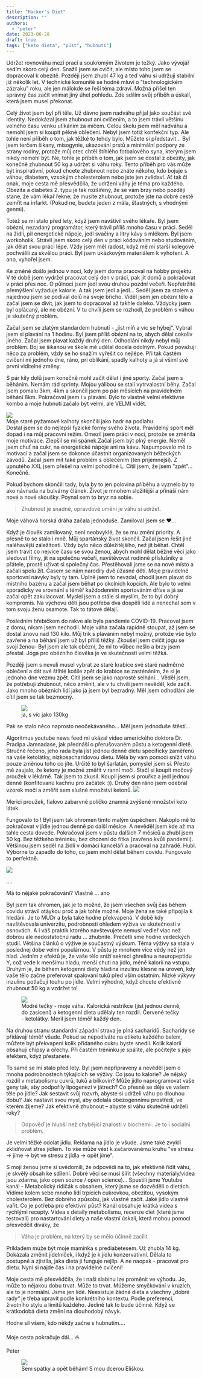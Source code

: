 ```yaml
---
title: "Hacker's Diet"
description: ""
authors:
  - "peter"
date: 2023-06-28
draft: true
tags: ["keto dieta", "púst", "hubnutí"]
---
```

Udržet rovnováhu mezi prací a soukromým životem je težký. Jako vývojář sedím skoro celý den. Snažil jsem se cvičit, ale místo toho jsem se dopracoval k obezitě. Později jsem zhubl 47 kg a teď váhu si udržuji stabilní již několik let. V technické komunitě se hodně mluví o "technologickém zázraku" roku, ale jen málokde se řeší téma zdraví. Možná přišel ten správný čas začít vnímat jiný úhel pohledu. Zde sdílím svůj příběh a úskalí, která jsem musel překonat.

Celý život jsem byl při těle. Už dávno jsem nadváhu přijal jako součást své identity. Nedokázal jsem zhubnout ani cvičením, a to jsem trávil většinu volného času venku utíkáním za míčem. Celou školu jsem měl nadváhu a nemohl jsem si koupit pěkné oblečení. Nebyl jsem totiž konfekční typ. Ale tohle není příběh o tom, jak těžké to tehdy bylo. Můžete si představit... Byl jsem terčem šikany, misogynie, ukazování prstů a minimální podpory ze strany rodiny, protože můj otec chtěl štíhlého fotbalového syna, kterým jsem nikdy nemohl být. Ne, tohle je příběh o tom, jak jsem se dostal z obezity, jak konečně zhubnout 50 kg a udržet si váhu roky. Tento příběh pro vás může být inspirativní, pokud chcete zhubnout nebo znáte někoho, kdo bojuje s váhou, diabetem, vzsokým cholesterolem nebo jste jen zvědaví. Ať tak či onak, moje cesta mě přesvědčila, že udržení váhy je téma pro každého. Obezita a diabetes 2. typu je tak rozšířený, že se vám brzy nebo později stane, že vám lékař řekne, že musíte zhubnout, protože jste na dobré cestě zemřít na infarkt. (Pokud ne, budete jeden z mála, šťastných, s vhodnými genmi).

Totéž se mi stalo před lety, když jsem navštívil svého lékaře. Byl jsem obézní, nezadaný programátor, který trávil příliš mnoho času v práci. Seděl na židli, pil energetické nápoje, jedl svačiny a litry kávy s mlékem. Byl jsem workoholik. Strávil jsem skoro celý den v práci kódováním nebo studováním, jak dělat svou práci lépe. Vždy jsem měl radost, když mě mí starší kolegové pochválili za skvělou práci. Byl jsem ukázkovým materiálem k vyhoření. A ano, vyhořel jsem.

Ke změně došlo jednou v noci, kdy jsem doma pracoval na hobby projektu. V té době jsem vydržel pracovat celý den v práci, pak jít domů a pokračovat v práci přes noc. O půlnoci jsem jedl svou druhou pozdní večeři. Nepřetržité přemýšlení vyžaduje kalorie. A tak jsem jedl a jedl... Seděl jsem za stolem a najednou jsem se podíval dolů na svoje břicho. Viděl jsem jen obézní tělo a začal jsem se divit, jak jsem to dopracoval až takhle daleko. Vždycky jsem byl oplácaný, ale ne obézní. V tu chvíli jsem se rozhodl, že problém s váhou je skutečný problém.

Začal jsem se zlatým standardem hubnutí - „jíst míň a víc se hýbej“. Vybral jsem si plavání na 1 hodinu. Byl jsem příliš obézní na to, abych dělal cokoliv jiného. Začal jsem plavat každý druhý den. Odhodlání nikdy nebyl můj problém. Boj se šikanou ve škole mě udělal docela odolným. Pokud považuji něco za problém, vždy se ho snažím vyřešit co nejlépe. Při tak častém cvičení mi jednoho dne, ráno, pri oblíkání, spadly kalhoty a já si všiml své první viditelné změny.

S pár kily dolů jsem konečně mohl začít dělat i jiné sporty. Začal jsem s běháním. Nemám rád sprinty. Mojou yálibou se stali vytrvalostní běhy. Začal jsem pomalu 3km, 4km a skončil jsem po pár měsících na pravidelném běhání 8km. Pokračoval jsem i v plavání. Bylo to vlastně velmi efektivne kombo a moje hubnutí začalo být velmi, ale VELMI vidět.
</figure>
  <img src="hubnutipohybem.jpg" >
  <figcaption>
    Moje staré pyžamové kalhoty skončili jako hadr na podlahu
  </figcaption>
</figure>
Dostal jsem se do nejlepší fyzické formy svého života. Pravidelný sport měl dopad i na můj pracovní režim. Omezil jsem práci v noci, protože se změnila moje motivace. Zlepšil se mi spánek.Začal jsem být plný energie. Neměl jsem chuť na cukr, na energetické nápoje ani na kávu. Napumpovalo mě to motivací a začal jsem se dokonce účastnit organizovaných běžeckých závodů. Začal jsem mít také problém s oblečením (ten príjemnejší). Z upnutého XXL jsem přešel na velmi pohodlné L. Cítil jsem, že jsem "zpět"... Konečně.

Pokud bychom skončili tady, byla by to jen polovina příběhu a vyznelo by to ako návnada na bulvárny článek. Život je mnohem složitější a přináší nám nové a nové skoušky. Poynal sem to bryz na sobie. 

> Zhubnout je snadné, opravdové umění je váhu si udržet.

Moje váhová horská dráha začala jednoduše. Zamiloval jsem se ❤...

Když je člověk zamilovaný, není neobvyklé, že se mu změní priority. A přesně to se stalo i mně. Můj spartánský život skončil. Začal jsem řešit jiné naléhavější záležitosti. Vždy bylo něco důležitějšího, než jít běhat. Chtěl jsem trávit co nejvíce času se svou ženou, abych mohl dělat běžné věci jako sledovat filmy, jít na společnu večeři, navštěvovat rodinné příslušníky a přátele, prostě užívat si společný čas. Přestěhovali jsme se na nové místo a začali spolu žít. Časem se nám narodily dvě úžasné děti. Moje pravidelné sportovní návyky byly ty tam. Úplně jsem to nevzdal,  chodil jsem plavat do místního bazénu a začal jsem běhat po okolních kopcích. Ale bylo to velmi sporadicky ve srovnání s téměř každodenním sportováním dříve a já se začal opět zakulacovat. Myslel jsem a stále si myslím, že to byl dobrý kompromis. Na výchovu dětí jsou potřeba dva dospělí lidé a nenechal som v tom svoju ženu osamote. Tak to tátové dělají.

Posledním hřebíčkem do rakve ale byla pandemie COVID-19. Pracoval jsem z domu, nikam jsem nechodil. Moje váha začala rapidně stoupat, až jsem se dostal znovu nad 130 kilo. Můj trik s plaváním nebyl možný, protože vše bylo zavřené a na běhání jsem už byl příliš těžký. Zkoušel jsem cvičit jógu se svojí ženou- Byl jsem ale tak obézní, že mi to vůbec nešlo a brzy jsem přestal. Jóga pro obézního člověka je ve skutečnosti velmi těžká.

Později jsem s nevuli musel vybrat ze staré krabice své staré nadměrné oblečení a dát své štíhlé košile zpět do krabice se zasténáním, že si je jednoho dne vezmu zpět. Cítil jsem se jako naprosté selhání... Věděl jsem, že potřebuji zhubnout, něco změnit, ale v tu chvíli jsem nevěděl, kde začít. Jako mnoho obézních lidí jako já jsem byl bezradný. Měl jsem odhodlání ale cítil jsem se tak bezmocný.
<figure>
  <img src="me_obese.jpg" > 
  <figcaption>
    ja, s víc jako 130kg
  </figcaption>
</figure>

Pak se stalo něco naprosto neočekávaného... Měl jsem jednoduše štěstí...

Algoritmus youtube news feed mi ukázal video amerického doktora Dr. Pradipa Jamnadase, jak přednáší o přerušovaném půstu a ketogenní dietě. Stručně řečeno, jeho rada byla jíst jednou denně dietu specificky zaměřenú na vaše ketolátky, nízkosacharidovou dietu. Měla by vám pomoci snížit váhu pouze změnou toho co jíte. Určitě to byl šarlatán, pomyslel jsem si. Přesto mě zaujalo, že ketony je možné změřit v ranní moči. Stačí si koupit močový proužek v lékárně. Tak jsem to zkusil. Koupil jsem si prouřkz a jedl jednou denně (konfitovanú kachnu pro začátek :)). Druhý den ráno jsem odebral vzorek moči a změřit sem slušné množství ketonů.
</igure>
  <img src="mereni.jpg" >
  <figcaption>
    Merici proužek, fialovo zabarvné políčko znamná zvýšené množství keto látek.
  </figcaption>
</figure>

Fungovalo to ! Byl jsem tak ohromen tímto malým úspěchem. Nakoplo mě to pokračovat v jídle jednou denně po další měsíce. A nevěděl jsem kde až ma tahle cesta dovede. Pokračoval jsem v půstu dalších 7 měsíců a zhubl jsem 50 kg. Bez těžkého tréninku, bez chození do fitka (zavřeno kvůli pandemii). Většinou jsem seděl na židli v domácí kanceláři a pracoval na zahradě. Hubl. Výborne to zapadlo do toho, co jsem mohl dělat během covidu. Fungovalo to perfektně.

<img src="vazeni.jpg" >

....

Má to nějaké pokračování? Vlastně ... ano

Byl jsem tak ohromen, jak je to možné, že jsem všechen svůj čas během covidu strávil otáykou proč a jak tohle možné. Moje žena se také připojila k hledáni. Je to MUDr a byla také hodne překvapená. V době kdy navštěvovala univerzitu, podrobnosti ohledem výživa ve skutečnosti v osnovách. A i váš praktik ktorého navštevujete nemusí vedieř viac než dobrou ale nedostatočnú radu ... zhubnite.  Prečetli sme hodne vedeckých studií. Většina článků o výžive je součastný výskum. Téma výživy sa stala v poslednej dobe velmi populárnou. V půstu je mnohem více vědy než jen hlad. Jedním z efektů je, že vaše tělo sníží sekreci ghrelinu a neuropeptidu Y, což vede k menšímu hladu, menší chuti na jídlo, méně kalorií na vstupu. Druhým je, že během ketogenní diety hladina inzulínu klesne na úroveň, kdy vaše tělo začne preferovat spalování tuků před vším ostatním. Nízké výkyvy inzulinu potlačují touhu po jídle. Velmi výhodné, když chcete efektivně zhubnout 50 kg a vzdržet to!

<figure>
  <img src="mereni_tabulka.png">
  <figcaption>
    Modré tečky - moje váha. Kalorická restrikce (jíst jednou denně, do zasicení) a ketogenní dieta udělaly ten rozdil. Červené tečky - ketolátky. Meril jsem téměř každý den.
  </figcaption>
</figure>

Na druhou stranu standardní západní strava je plná sacharidů. Sacharidy se přidávají téměř všude. Pokud se nepodíváte na etiketu každého balení, můžete být překvapeni kolik přidaného cukru byste snedli. Kolik kalorií obsahují chipsy a ořechy. Při častém tréninku je spálíte, ale počítejte s jojo efektem, když přestanete.

To samé se mi stalo před lety. Byl jsem nepřipravený a nevěděl jsem o mnoha podrobnostech týkajících se výživy. Co jsou to kalorie? Je nějaký rozdíl v metabolismu cukrů, tuků a bílkovin? Může jídlo naprogramovat vaše geny tak, aby podpořily lipogenezi v játrech? Co přesně se děje ve vašem těle po jídle? Jak sestavit svůj rozvrh, abyste si udrželi váhu po dlouhou dobu? Jak nastavit svou mysl, aby odolala obezogennímu prostředí, ve kterém žijeme? Jak efektivně zhubnout – abyste si váhu skutečně udrželi roky? 

> Odpověď je hlubší než chybějící znalosti v biochemii. Je to i sociální problém. 

Je velmi těžké odolat jídlu. Reklama na jídlo je všude. Jsme také zvyklí zklidňovat stres jídlem. To vše může vést k začarovanému kruhu "ve stresu -> jíme -> být ve stresu z jídla -> opět jíme".

S mojí ženou jsme si uvědomili, že odpovědi na to, jak efektivně řídit váhu, je skvělý obsah ke sdílení. Dobré věci se musí šířit (všechny materiály/videa jsou zdarma, jako open source / open science)... Spustili jsme Youtube kanál - Metabolický ridičák s obsahem, který jsme se dozvěděli o dietách. Vidíme kolem sebe mnoho lidí trpících cukrovkou, obezitou, vysokým cholesterolem. Bez dobrého způsobu, jak vlastně začít. Jaké jídlo vlastně vařit. Co je potřeba pro efektivní půst? Kanál obsahuje krátká videa s rychlými recepty. Videa s detaily  metabolismu, recenze diet (které jsme testovali) pro nastartování diety a naše vlastní úskalí, která mohou pomoci přesvědčit diváky, že 

> Váha je problém, na který by se mělo účinně zacílit

Príkladem múže být moje maminka s prediabetesem. Už zhubla 14 kg. Dokázala změnit jídelníček, i když je k jídlu konzervativní. Dělala to postupně a zjistila, jaka dieta ji funguje nejlíp. A ne naopak - pracovat pro dietu. Nyní si najde čas i na pravidelné cvičení!

Moje cesta mě přesvědčila, že i naši slabinu lze proměnit ve výhodu. Jo, může to nějakou dobu trvat. Může to trvat. Múžeme smyčkování v kruzích, ale to je normální. Jsme jen lidé. Neexistuje žádná dieta a všechny „dobré rady“ je třeba upravit podle konkrétního kontextu. Podle preferencí, životního stylu a limitů každého. Jedině tak to bude účinné. Když se krátkodobá dieta změní na dlouhodobý návyk.

Hodne sil všem, kdo někdy začne s hubnutím....

Moje cesta pokračuje dál... ⛵

Peter

<figure>
  <img src="bezim.jpg">
  <figcaption>
   Sem spátky a opět běhám! S mou dcerou Eliškou.
  </figcaption>
</figure>